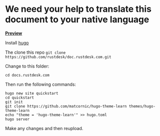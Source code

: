 # We need your help to translate this document to your native language

[**Preview**](https://rustdesk.com/docs/)

Install [hugo](https://gohugo.io/getting-started/installing/)

The clone this repo
`git clone https://github.com/rustdesk/doc.rustdesk.com.git`

Change to this folder:

`cd docs.rustdesk.com`

Then run the following commands:
```
hugo new site quickstart
cd quickstart
git init
git clone https://github.com/matcornic/hugo-theme-learn themes/hugo-theme-learn
echo "theme = 'hugo-theme-learn'" >> hugo.toml
hugo server
```

Make any changes and then reupload.
